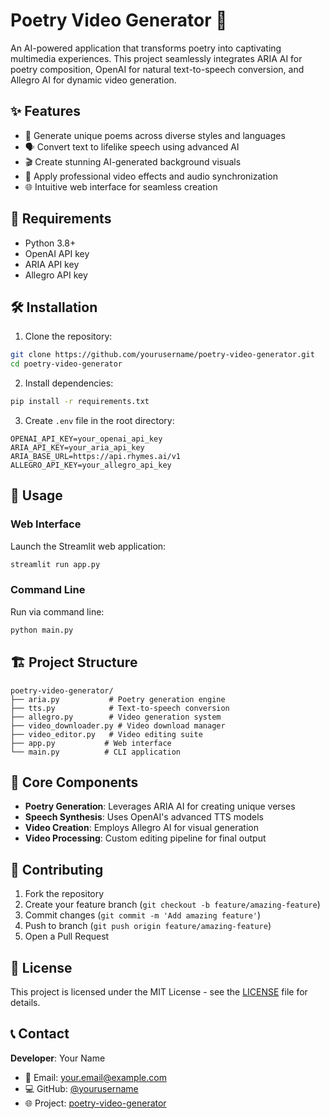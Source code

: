 # Poetry Video Generator 🎥

An AI-powered application that transforms poetry into captivating multimedia experiences. This project seamlessly integrates ARIA AI for poetry composition, OpenAI for natural text-to-speech conversion, and Allegro AI for dynamic video generation.

## ✨ Features

- 📝 Generate unique poems across diverse styles and languages
- 🗣️ Convert text to lifelike speech using advanced AI
- 🎬 Create stunning AI-generated background visuals
- 🎨 Apply professional video effects and audio synchronization
- 🌐 Intuitive web interface for seamless creation

## 🚀 Requirements

- Python 3.8+
- OpenAI API key
- ARIA API key
- Allegro API key

## 🛠️ Installation

1. Clone the repository:
```bash
git clone https://github.com/yourusername/poetry-video-generator.git
cd poetry-video-generator
```

2. Install dependencies:
```bash
pip install -r requirements.txt
```

3. Create `.env` file in the root directory:
```env
OPENAI_API_KEY=your_openai_api_key
ARIA_API_KEY=your_aria_api_key
ARIA_BASE_URL=https://api.rhymes.ai/v1
ALLEGRO_API_KEY=your_allegro_api_key
```

## 📱 Usage

### Web Interface
Launch the Streamlit web application:
```bash
streamlit run app.py
```

### Command Line
Run via command line:
```bash
python main.py
```

## 🏗️ Project Structure

```
poetry-video-generator/
├── aria.py           # Poetry generation engine
├── tts.py            # Text-to-speech conversion
├── allegro.py        # Video generation system
├── video_downloader.py # Video download manager
├── video_editor.py   # Video editing suite
├── app.py           # Web interface
└── main.py          # CLI application
```

## 🔧 Core Components

- **Poetry Generation**: Leverages ARIA AI for creating unique verses
- **Speech Synthesis**: Uses OpenAI's advanced TTS models
- **Video Creation**: Employs Allegro AI for visual generation
- **Video Processing**: Custom editing pipeline for final output

## 🌟 Contributing

1. Fork the repository
2. Create your feature branch (`git checkout -b feature/amazing-feature`)
3. Commit changes (`git commit -m 'Add amazing feature'`)
4. Push to branch (`git push origin feature/amazing-feature`)
5. Open a Pull Request

## 📜 License

This project is licensed under the MIT License - see the [LICENSE](LICENSE) file for details.

## 📞 Contact

**Developer**: Your Name
- 📧 Email: your.email@example.com
- 💻 GitHub: [@yourusername](https://github.com/yourusername)
- 🌐 Project: [poetry-video-generator](https://github.com/yourusername/poetry-video-generator)
